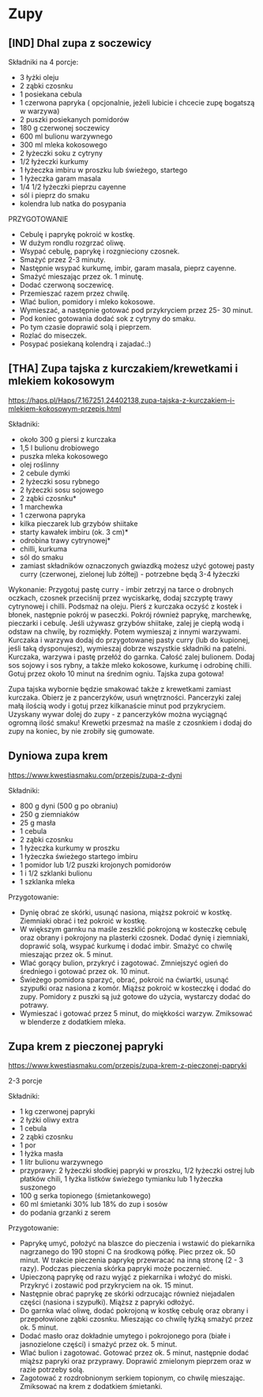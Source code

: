 # Zupy

## [IND] Dhal zupa z soczewicy
Składniki na 4 porcje:
* 3 łyżki oleju
* 2 ząbki czosnku
* 1 posiekana cebula
* 1 czerwona papryka ( opcjonalnie, jeżeli lubicie i chcecie zupę bogatszą w warzywa)
* 2 puszki posiekanych pomidorów
* 180 g czerwonej soczewicy
* 600 ml bulionu warzywnego
* 300 ml mleka kokosowego
* 2 łyżeczki soku z cytryny
* 1/2 łyżeczki kurkumy
* 1 łyżeczka imbiru w proszku lub świeżego, startego
* 1 łyżeczka garam masala
* 1/4  1/2 łyżeczki pieprzu cayenne
* sól i pieprz do smaku
* kolendra lub natka do posypania

PRZYGOTOWANIE
* Cebulę i paprykę pokroić w kostkę.
* W dużym rondlu rozgrzać oliwę.
* Wsypać cebulę, paprykę i rozgnieciony czosnek.
* Smażyć przez 2-3 minuty.
* Następnie wsypać kurkumę, imbir, garam masala,  pieprz cayenne.
* Smażyć mieszając przez ok. 1 minutę.
* Dodać czerwoną soczewicę.
* Przemieszać razem przez chwilę.
* Wlać bulion, pomidory i  mleko kokosowe.
* Wymieszać, a następnie gotować pod przykryciem przez 25- 30 minut.
* Pod koniec gotowania dodać sok z cytryny do smaku.
* Po tym czasie doprawić solą i pieprzem.
* Rozlać do miseczek.
* Posypać posiekaną kolendrą i zajadać.:)


## [THA] Zupa tajska z kurczakiem/krewetkami i mlekiem kokosowym
https://haps.pl/Haps/7,167251,24402138,zupa-tajska-z-kurczakiem-i-mlekiem-kokosowym-przepis.html

Składniki:
* około 300 g piersi z kurczaka
* 1,5 l bulionu drobiowego
* puszka mleka kokosowego
* olej roślinny
* 2 cebule dymki
* 2 łyżeczki sosu rybnego
* 2 łyżeczki sosu sojowego
* 2 ząbki czosnku*
* 1 marchewka
* 1 czerwona papryka
* kilka pieczarek lub grzybów shiitake
* starty kawałek imbiru (ok. 3 cm)*
* odrobina trawy cytrynowej*
* chilli, kurkuma
* sól do smaku
* zamiast składników oznaczonych gwiazdką możesz użyć gotowej pasty curry (czerwonej, zielonej lub żółtej) - potrzebne będą 3-4 łyżeczki

Wykonanie:
Przygotuj pastę curry - imbir zetrzyj na tarce o drobnych oczkach, czosnek przeciśnij przez wyciskarkę, dodaj szczyptę trawy cytrynowej i chilli. Podsmaż na oleju. Pierś z kurczaka oczyść z kostek i błonek, następnie pokrój w paseczki. Pokrój również paprykę, marchewkę, pieczarki i cebulę. Jeśli używasz grzybów shiitake, zalej je ciepłą wodą i odstaw na chwilę, by rozmiękły. Potem wymieszaj z innymi warzywami. Kurczaka i warzywa dodaj do przygotowanej pasty curry (lub do kupionej, jeśli taką dysponujesz), wymieszaj dobrze wszystkie składniki na patelni. Kurczaka, warzywa i pastę przełóż do garnka. Całość zalej bulionem. Dodaj sos sojowy i sos rybny, a także mleko kokosowe, kurkumę i odrobinę chilli. Gotuj przez około 10 minut na średnim ogniu. Tajska zupa gotowa!

Zupa tajska wybornie będzie smakować także z krewetkami zamiast kurczaka. Obierz je z pancerzyków, usuń wnętrzności. Pancerzyki zalej małą ilością wody i gotuj przez kilkanaście minut pod przykryciem. Uzyskany wywar dolej do zupy - z pancerzyków można wyciągnąć ogromną ilość smaku! Krewetki przesmaż na maśle z czosnkiem i dodaj do zupy na koniec, by nie zrobiły się gumowate.


## Dyniowa zupa krem
https://www.kwestiasmaku.com/przepis/zupa-z-dyni

Składniki:
* 800 g dyni (500 g po obraniu)
* 250 g ziemniaków
* 25 g masła
* 1 cebula
* 2 ząbki czosnku
* 1 łyżeczka kurkumy w proszku
* 1 łyżeczka świeżego startego imbiru
* 1 pomidor lub 1/2 puszki krojonych pomidorów
* 1 i 1/2 szklanki bulionu
* 1 szklanka mleka

Przygotowanie:

* Dynię obrać ze skórki, usunąć nasiona, miąższ pokroić w kostkę. Ziemniaki obrać i też pokroić w kostkę.
* W większym garnku na maśle zeszklić pokrojoną w kosteczkę cebulę oraz obrany i pokrojony na plasterki czosnek. Dodać dynię i ziemniaki, doprawić solą, wsypać kurkumę i dodać imbir. Smażyć co chwilę mieszając przez ok. 5 minut.
* Wlać gorący bulion, przykryć i zagotować. Zmniejszyć ogień do średniego i gotować przez ok. 10 minut.
* Świeżego pomidora sparzyć, obrać, pokroić na ćwiartki, usunąć szypułki oraz nasiona z komór. Miąższ pokroić w kosteczkę i dodać do zupy. Pomidory z puszki są już gotowe do użycia, wystarczy dodać do potrawy.
* Wymieszać i gotować przez 5 minut, do miękkości warzyw. Zmiksować w blenderze z dodatkiem mleka.


## Zupa krem z pieczonej papryki
https://www.kwestiasmaku.com/przepis/zupa-krem-z-pieczonej-papryki

2-3 porcje

Składniki:
* 1 kg czerwonej papryki
* 2 łyżki oliwy extra
* 1 cebula
* 2 ząbki czosnku
* 1 por
* 1 łyżka masła
* 1 litr bulionu warzywnego
* przyprawy: 2 łyżeczki słodkiej papryki w proszku, 1/2 łyżeczki ostrej lub płatków chili, 1 łyżka listków świeżego tymianku lub 1 łyżeczka suszonego
* 100 g serka topionego (śmietankowego)
* 60 ml śmietanki 30% lub 18% do zup i sosów
* do podania grzanki z serem

Przygotowanie:
* Paprykę umyć, położyć na blaszce do pieczenia i wstawić do piekarnika nagrzanego do 190 stopni C na środkową półkę. Piec przez ok. 50 minut. W trakcie pieczenia paprykę przewracać na inną stronę (2 - 3 razy). Podczas pieczenia skórka papryki może poczernieć.
* Upieczoną paprykę od razu wyjąć z piekarnika i włożyć do miski. Przykryć i zostawić pod przykryciem na ok. 15 minut.
* Następnie obrać paprykę ze skórki odrzucając również niejadalen części (nasiona i szypułki). Miąższ z papryki odłożyć.
* Do garnka wlać oliwę, dodać pokrojoną w kostkę cebulę oraz obrany i przepołowione ząbki czosnku. Mieszając co chwilę łyżką smażyć przez ok. 5 minut.
* Dodać masło oraz dokładnie umytego i pokrojonego pora (białe i jasnozielone części) i smażyć przez ok. 5 minut.
* Wlać bulion i zagotować. Gotować przez ok. 5 minut, następnie dodać miąższ papryki oraz przyprawy. Doprawić zmielonym pieprzem oraz w razie potrzeby solą.
* Zagotować z rozdrobnionym serkiem topionym, co chwilę mieszając. Zmiksować na krem z dodatkiem śmietanki.
